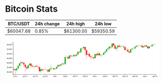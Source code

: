 # Bitcoin Stats

BTC/USDT|24h change|24h high|24h low|
|---|---|---|---|
|$60047.68|0.85%|$61300.00|$59350.59|

<img src="./chart.svg">
